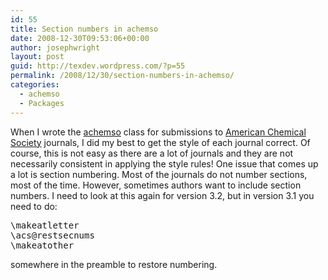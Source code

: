 ```yaml
---
id: 55
title: Section numbers in achemso
date: 2008-12-30T09:53:06+00:00
author: josephwright
layout: post
guid: http://texdev.wordpress.com/?p=55
permalink: /2008/12/30/section-numbers-in-achemso/
categories:
  - achemso
  - Packages
---
```

When I wrote the <a title="The achemso bundle" href="http://ctan.org/pkg/achemso">achemso</a> class for submissions to <a title="The American Chemical Society" href="http://www.acs.org">American Chemical Society</a> journals, I did my best to get the style of each journal correct. Of course, this is not easy as there are a lot of journals and they are not necessarily consistent in applying the style rules! One issue that comes up a lot is section numbering. Most of the journals do not number sections, most of the time. However, sometimes authors want to include section numbers. I need to look at this again for version 3.2, but in version 3.1 you need to do:

<pre>\makeatletter
\acs@restsecnums
\makeatother</pre>

somewhere in the preamble to restore numbering.